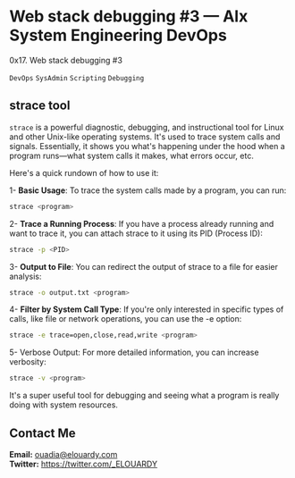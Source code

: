 # Web stack debugging #3 — Alx System Engineering DevOps
0x17. Web stack debugging #3


``DevOps``
``SysAdmin``
``Scripting``
``Debugging``


## strace tool
`strace` is a powerful diagnostic, debugging, and instructional tool for Linux and other Unix-like operating systems. It's used to trace system calls and signals. Essentially, it shows you what's happening under the hood when a program runs—what system calls it makes, what errors occur, etc.

Here's a quick rundown of how to use it:

1- **Basic Usage**: To trace the system calls made by a program, you can run:
```bash
strace <program>
```
2- **Trace a Running Process**: If you have a process already running and want to trace it, you can attach strace to it using its PID (Process ID):
```bash
strace -p <PID>
```
3- **Output to File**: You can redirect the output of strace to a file for easier analysis:
```bash
strace -o output.txt <program>
```
4- **Filter by System Call Type**: If you're only interested in specific types of calls, like file or network operations, you can use the -e option:

```bash
strace -e trace=open,close,read,write <program>
```
5- Verbose Output: For more detailed information, you can increase verbosity:

```bash
strace -v <program>
```
It's a super useful tool for debugging and seeing what a program is really doing with system resources.

## Contact Me
**Email:** ouadia@elouardy.com \
**Twitter:** https://twitter.com/_ELOUARDY

